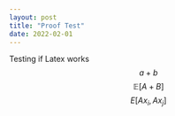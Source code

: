 ```yaml
---
layout: post
title: "Proof Test"
date: 2022-02-01
---
```

Testing if Latex works
$$a + b$$
$$\mathbb{E}[A + B]$$
$$E[Ax_i,Ax_j]$$

